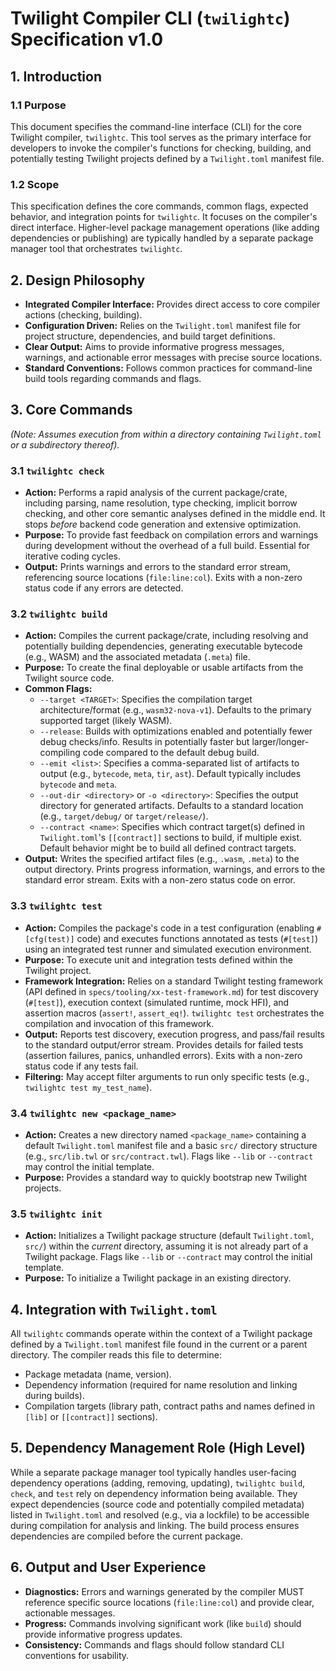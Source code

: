 # Twilight Compiler CLI (`twilightc`) Specification v1.0

## 1. Introduction

### 1.1 Purpose

This document specifies the command-line interface (CLI) for the core Twilight compiler, `twilightc`. This tool serves as the primary interface for developers to invoke the compiler's functions for checking, building, and potentially testing Twilight projects defined by a `Twilight.toml` manifest file.

### 1.2 Scope

This specification defines the core commands, common flags, expected behavior, and integration points for `twilightc`. It focuses on the compiler's direct interface. Higher-level package management operations (like adding dependencies or publishing) are typically handled by a separate package manager tool that orchestrates `twilightc`.

## 2. Design Philosophy

* **Integrated Compiler Interface:** Provides direct access to core compiler actions (checking, building).
* **Configuration Driven:** Relies on the `Twilight.toml` manifest file for project structure, dependencies, and build target definitions.
* **Clear Output:** Aims to provide informative progress messages, warnings, and actionable error messages with precise source locations.
* **Standard Conventions:** Follows common practices for command-line build tools regarding commands and flags.

## 3. Core Commands

*(Note: Assumes execution from within a directory containing `Twilight.toml` or a subdirectory thereof).*

### 3.1 `twilightc check`

* **Action:** Performs a rapid analysis of the current package/crate, including parsing, name resolution, type checking, implicit borrow checking, and other core semantic analyses defined in the middle end. It stops *before* backend code generation and extensive optimization.
* **Purpose:** To provide fast feedback on compilation errors and warnings during development without the overhead of a full build. Essential for iterative coding cycles.
* **Output:** Prints warnings and errors to the standard error stream, referencing source locations (`file:line:col`). Exits with a non-zero status code if any errors are detected.

### 3.2 `twilightc build`

* **Action:** Compiles the current package/crate, including resolving and potentially building dependencies, generating executable bytecode (e.g., WASM) and the associated metadata (`.meta`) file.
* **Purpose:** To create the final deployable or usable artifacts from the Twilight source code.
* **Common Flags:**
    * `--target <TARGET>`: Specifies the compilation target architecture/format (e.g., `wasm32-nova-v1`). Defaults to the primary supported target (likely WASM).
    * `--release`: Builds with optimizations enabled and potentially fewer debug checks/info. Results in potentially faster but larger/longer-compiling code compared to the default debug build.
    * `--emit <list>`: Specifies a comma-separated list of artifacts to output (e.g., `bytecode`, `meta`, `tir`, `ast`). Default typically includes `bytecode` and `meta`.
    * `--out-dir <directory>` or `-o <directory>`: Specifies the output directory for generated artifacts. Defaults to a standard location (e.g., `target/debug/` or `target/release/`).
    * `--contract <name>`: Specifies which contract target(s) defined in `Twilight.toml`'s `[[contract]]` sections to build, if multiple exist. Default behavior might be to build all defined contract targets.
* **Output:** Writes the specified artifact files (e.g., `.wasm`, `.meta`) to the output directory. Prints progress information, warnings, and errors to the standard error stream. Exits with a non-zero status code on error.

### 3.3 `twilightc test`

* **Action:** Compiles the package's code in a test configuration (enabling `#[cfg(test)]` code) and executes functions annotated as tests (`#[test]`) using an integrated test runner and simulated execution environment.
* **Purpose:** To execute unit and integration tests defined within the Twilight project.
* **Framework Integration:** Relies on a standard Twilight testing framework (API defined in `specs/tooling/xx-test-framework.md`) for test discovery (`#[test]`), execution context (simulated runtime, mock HFI), and assertion macros (`assert!`, `assert_eq!`). `twilightc test` orchestrates the compilation and invocation of this framework.
* **Output:** Reports test discovery, execution progress, and pass/fail results to the standard output/error stream. Provides details for failed tests (assertion failures, panics, unhandled errors). Exits with a non-zero status code if any tests fail.
* **Filtering:** May accept filter arguments to run only specific tests (e.g., `twilightc test my_test_name`).

### 3.4 `twilightc new <package_name>`

* **Action:** Creates a new directory named `<package_name>` containing a default `Twilight.toml` manifest file and a basic `src/` directory structure (e.g., `src/lib.twl` or `src/contract.twl`). Flags like `--lib` or `--contract` may control the initial template.
* **Purpose:** Provides a standard way to quickly bootstrap new Twilight projects.

### 3.5 `twilightc init`

* **Action:** Initializes a Twilight package structure (default `Twilight.toml`, `src/`) within the *current* directory, assuming it is not already part of a Twilight package. Flags like `--lib` or `--contract` may control the initial template.
* **Purpose:** To initialize a Twilight package in an existing directory.

## 4. Integration with `Twilight.toml`

All `twilightc` commands operate within the context of a Twilight package defined by a `Twilight.toml` manifest file found in the current or a parent directory. The compiler reads this file to determine:

* Package metadata (name, version).
* Dependency information (required for name resolution and linking during builds).
* Compilation targets (library path, contract paths and names defined in `[lib]` or `[[contract]]` sections).

## 5. Dependency Management Role (High Level)

While a separate package manager tool typically handles user-facing dependency operations (adding, removing, updating), `twilightc build`, `check`, and `test` rely on dependency information being available. They expect dependencies (source code and potentially compiled metadata) listed in `Twilight.toml` and resolved (e.g., via a lockfile) to be accessible during compilation for analysis and linking. The build process ensures dependencies are compiled before the current package.

## 6. Output and User Experience

* **Diagnostics:** Errors and warnings generated by the compiler MUST reference specific source locations (`file:line:col`) and provide clear, actionable messages.
* **Progress:** Commands involving significant work (like `build`) should provide informative progress updates.
* **Consistency:** Commands and flags should follow standard CLI conventions for usability.